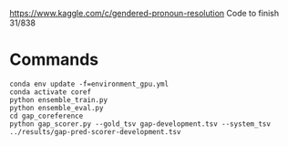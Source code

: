 https://www.kaggle.com/c/gendered-pronoun-resolution
Code to finish 31/838

# Commands

```
conda env update -f=environment_gpu.yml
conda activate coref
python ensemble_train.py
python ensemble_eval.py
cd gap_coreference
python gap_scorer.py --gold_tsv gap-development.tsv --system_tsv ../results/gap-pred-scorer-development.tsv
```